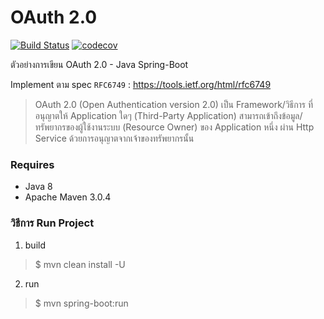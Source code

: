 OAuth 2.0
=================

[![Build Status](https://travis-ci.org/jittagornp/oauth2.svg?branch=master)](https://travis-ci.org/jittagornp/oauth2)
[![codecov](https://codecov.io/gh/jittagornp/oauth2/branch/master/graph/badge.svg)](https://codecov.io/gh/jittagornp/oauth2)

ตัวอย่างการเขียน OAuth 2.0 - Java Spring-Boot

Implement ตาม spec `RFC6749` : https://tools.ietf.org/html/rfc6749

> OAuth 2.0 (Open Authentication version 2.0) เป็น Framework/วิธีการ ที่อนุญาตให้ Application ใดๆ (Third-Party Application) สามารถเข้าถึงข้อมูล/ทรัพยากรของผู้ใช้งานระบบ (Resource Owner) ของ Application หนึ่ง ผ่าน Http Service ด้วยการอนุญาตจากเจ้าของทรัพยากรนั้น  

### Requires
- Java 8
- Apache Maven 3.0.4

### วิธีการ Run Project

1. build

> $ mvn clean install -U

2. run
> $ mvn spring-boot:run
